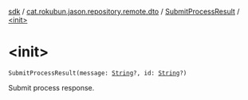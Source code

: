 [sdk](../../index.md) / [cat.rokubun.jason.repository.remote.dto](../index.md) / [SubmitProcessResult](index.md) / [&lt;init&gt;](./-init-.md)

# &lt;init&gt;

`SubmitProcessResult(message: `[`String`](https://kotlinlang.org/api/latest/jvm/stdlib/kotlin/-string/index.html)`?, id: `[`String`](https://kotlinlang.org/api/latest/jvm/stdlib/kotlin/-string/index.html)`?)`

Submit process response.

